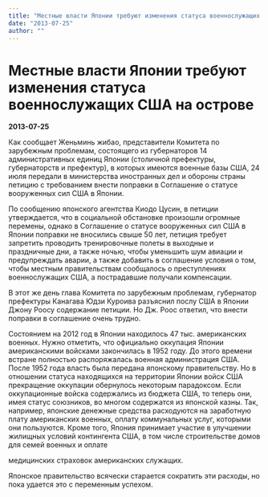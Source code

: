 ```yaml
---
title: "Местные власти Японии требуют изменения статуса военнослужащих США на острове"
date: "2013-07-25"
author: ""
---
```


# Местные власти Японии требуют изменения статуса военнослужащих США на острове

**2013-07-25** 

Как сообщает Женьминь жибао, представители Комитета по зарубежным проблемам, состоящего из губернаторов 14 административных единиц Японии (столичной префектуры, губернаторств и префектур), в которых имеются военные базы США, 24 июля передали в министерства иностранных дел и обороны страны петицию с требованием внести поправки в Соглашение о статусе вооруженных сил США в Японии.



По сообщению японского агентства Киодо Цусин, в петиции утверждается, что в социальной обстановке произошли огромные перемены, однако в Соглашение о статусе вооруженных сил США в Японии поправки не вносились свыше 50 лет, петиция требует запретить проводить тренировочные полеты в выходные и праздничные дни, а также ночью, чтобы уменьшить шум авиации и предупреждать аварии, а также добавить в соглашение условия о том, чтобы местным правительствам сообщалось о преступлениях военнослужащих США, а пострадавшие получали компенсации.



В этот же день глава Комитета по зарубежным проблемам, губернатор префектуры Канагава Юдзи Куроива разъяснил послу США в Японии Джону Роосу содержание петиции. Но Дж. Роос ответил, что внести поправки в соглашение очень трудно.

Состоянием на 2012 год в Японии находилось 47 тыс. американских военных. Нужно отметить, что официально оккупация Японии американскими войсками закончилась в 1952 году. До этого времени встране полностью распоряжалась военная администрация США. После 1952 года власть была передана японскому правительству. Но в отношении статуса находящихся на территории Японии войск США прекращение оккупации обернулось некоторым парадоксом. Если оккупационные войска содержались из бюджета США, то теперь они, имея статус союзников, во многом содержатся из японской казны. Так,  например, японские денежные средства расходуются на заработную плату американских военных, оплату коммунальных услуг, которыми они пользуются. Кроме того, Япония принимает участие в улучшении жилищных условий контингента США, в том числе строительстве домов для семей военных и оплате

медицинских страховок американских служащих.

Японское правительство всячески старается сократить эти расходы, но пока удается это с переменным успехом.